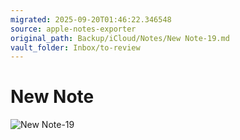 ```yaml
---
migrated: 2025-09-20T01:46:22.346548
source: apple-notes-exporter
original_path: Backup/iCloud/Notes/New Note-19.md
vault_folder: Inbox/to-review
---
```

# New Note

![New Note-19](images/New%20Note-19.png)
